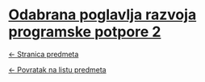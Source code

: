 # [Odabrana poglavlja razvoja programske potpore 2](https://www.github.com/studosi-fer/OPRPP2)
[<- Stranica predmeta](https://www.fer.unizg.hr/predmet/oprpp2)

[<- Povratak na listu predmeta](https://www.github.com/studosi/FER)